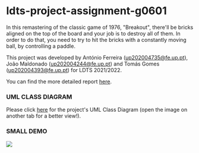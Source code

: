 # ldts-project-assignment-g0601

In this remastering of the classic game of 1976, "Breakout", there'll be bricks aligned on the top of the board and your job is to destroy all of them. In order to do that,
you need to try to hit the bricks with a constantly moving ball, by controlling a paddle. 

This project was developed by António Ferreira (up202004735@fe.up.pt), João Maldonado (up202004244@fe.up.pt) and Tomás Gomes (up202004393@fe.up.pt) for LDTS 2021/2022.

You can find the more detailed report [here](https://github.com/FEUP-LDTS-2021/ldts-project-assignment-g0601/blob/master/docs/README.md).

### UML CLASS DIAGRAM

Please click [here](https://github.com/FEUP-LDTS-2021/ldts-project-assignment-g0601/blob/master/docs/Class%20UML%20Diagram.png) for the project's UML Class Diagram (open the image 
on another tab for a better view!).

### SMALL DEMO

![](https://i.imgur.com/s51d9YL.gif)

